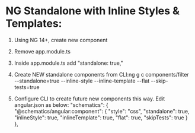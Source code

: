 # NG Standalone with Inline Styles & Templates:

1. Using NG 14+, create new component

2. Remove app.module.ts
3. Inside app.module.ts add "standalone: true,"

4. Create NEW standalone components from CLI:ng g c components/filter --standalone=true --inline-style --inline-template --flat --skip-tests=true

5. Configure CLI to create future new components this way. Edit angular.json as below:
"schematics": {
        "@schematics/angular:component": {
          "style": "css",
          "standalone": true,
          "inlineStyle": true,
          "inlineTemplate": true,
          "flat": true,
          "skipTests": true
        }
      },
